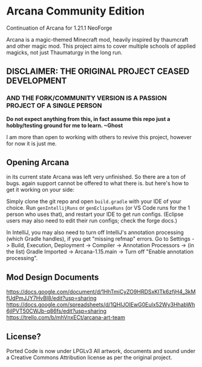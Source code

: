 # Arcana Community Edition
Continuation of Arcana for 1.21.1 NeoForge

Arcana is a magic-themed Minecraft mod, heavily inspired by thaumcraft and other magic mod.
This project aims to cover multiple schools of applied magicks, not just Thaumaturgy in the long run.

## DISCLAIMER: THE ORIGINAL PROJECT CEASED DEVELOPMENT
### AND  THE FORK/COMMUNITY VERSION IS A PASSION PROJECT OF A SINGLE PERSON

**Do not expect anything from this, in fact assume this repo just a hobby/testing ground for me to learn.
~Ghost**

I am more than open to working with others to revive this project, however for now it is just me.

## Opening Arcana 
in its current state Arcana was left very unfinished. So there are a ton of bugs. again support cannot be offered to what there is. but here's how to get it working on your side:

Simply clone the git repo and open `build.gradle` with your IDE of your choice. Run `genIntellijRuns` or `genEclipseRuns` (or VS Code runs for the 1 person who uses that), and restart your IDE to get run configs. (Eclipse users may also need to edit their run configs; check the forge docs.)

In IntelliJ, you may also need to turn off IntelliJ's annotation processing (which Gradle handles), if you get "missing refmap" errors.
Go to Settings -> Build, Execution, Deployment -> Compiler -> Annotation Processors -> (in the list) Gradle Imported -> Arcana-1.15.main -> Turn off "Enable annotation processing".

## Mod Design Documents
https://docs.google.com/document/d/1HhTmiCyZO9HRDSxKITk6zfjH4_3kMfUdPmJJY7HvBI8/edit?usp=sharing
https://docs.google.com/spreadsheets/d/1QHIJOIEwG0Eulx52Wy3HhabWh6jIPVT50CWJb-q86fs/edit?usp=sharing
https://trello.com/b/mhVnxECt/arcana-art-team

## License?
Ported Code is now under LPGLv3
All artwork, documents and sound under a Creative Commons Attribution license as per the original project.
